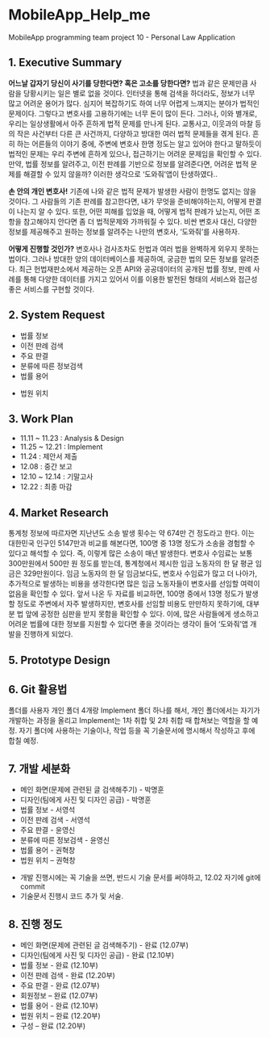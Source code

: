 # MobileApp_Help_me
MobileApp programming team project 10 - Personal Law Application

## 1. Executive Summary

**어느날 갑자기 당신이 사기를 당한다면? 혹은 고소를 당한다면?**
 법과 같은 문제만큼 사람을 당황시키는 일은 별로 없을 것이다. 인터넷을 통해 검색을 하더라도, 정보가 너무 많고 어려운 용어가 많다. 심지어 복잡하기도 하여 너무 어렵게 느껴지는 분야가 법적인 문제이다. 그렇다고 변호사를 고용하기에는 너무 돈이 많이 든다.
 그러나, 이와 별개로, 우리는 일상생활에서 아주 흔하게 법적 문제를 만나게 된다. 교통사고, 이웃과의 마찰 등의 작은 사건부터 다른 큰 사건까지, 다양하고 방대한 여러 법적 문제들을 겪게 된다. 흔히 하는 어른들의 이야기 중에, 주변에 변호사 한명 정도는 알고 있어야 한다고 말하듯이 법적인 문제는 우리 주변에 흔하게 있으나, 접근하기는 어려운 문제임을 확인할 수 있다. 만약, 법률 정보를 알려주고, 이전 판례를 기반으로 정보를 알려준다면, 어려운 법적 문제를 해결할 수 있지 않을까? 이러한 생각으로 ‘도와줘’앱이 탄생하였다..

**손 안의 개인 변호사!**
 기존에 나와 같은 법적 문제가 발생한 사람이 한명도 없지는 않을 것이다. 그 사람들의 기존 판례를 참고한다면, 내가 무엇을 준비해야하는지, 어떻게 판결이 나는지 알 수 있다. 또한, 어떤 피해를 입었을 때, 어떻게 법적 판례가 났는지, 어떤 조항을 참고해야지 안다면 좀 더 법적문제와 가까워질 수 있다. 비싼 변호사 대신, 다양한 정보를 제공해주고 원하는 정보를 알려주는 나만의 변호사, ‘도와줘’를 사용하자.

**어떻게 진행할 것인가?**
 변호사나 검사조차도 헌법과 여러 법을 완벽하게 외우지 못하는 법이다. 그러나 방대한 양의 데이터베이스를 제공하여, 궁금한 법의 모든 정보를 알려준다. 최근 헌법재판소에서 제공하는 오픈 API와 공공데이터의 공개된 법률 정보, 판례 사례를 통해 다양한 데이터를 가지고 있어서 이를 이용한 발전된 형태의 서비스와 접근성 좋은 서비스를 구현할 것이다.

## 2. System Request
 - 법률 정보
 - 이전 판례 검색
 - 주요 판결
 - 분류에 따른 정보검색
 - 법률 용어
 * 법원 위치
 
## 3. Work Plan
* 11.11 ~ 11.23 : Analysis & Design
* 11.25 ~ 12.21 : Implement
* 11.24 : 제안서 제출
* 12.08 : 중간 보고
* 12.10 ~ 12.14 : 기말고사
* 12.22 : 최종 마감

## 4. Market Research
 통계청 정보에 따르자면 지난년도 소송 발생 횟수는 약 674만 건 정도라고 한다. 이는 대한민국 인구인 5147만과 비교를 해본다면, 100명 중 13명 정도가 소송을 경험할 수 있다고 해석할 수 있다. 즉, 이렇게 많은 소송이 매년 발생한다.
 변호사 수임료는 보통 300만원에서 500만 원 정도를 받는데, 통계청에서 제시한 임금 노동자의 한 달 평균 임금은 329만원이다. 임금 노동자의 한 달 임금보다도, 변호사 수임료가 많고 더 나아가, 추가적으로 발생하는 비용을 생각한다면 많은 임금 노동자들이 변호사를 선임할 여력이 없음을 확인할 수 있다.
 앞서 나온 두 자료를 비교하면, 100명 중에서 13명 정도가 발생할 정도로 주변에서 자주 발생하지만, 변호사를 선임할 비용도 만만하지 못하기에, 대부분 법 앞에 공정한 심판을 받지 못함을 확인할 수 있다. 이에, 많은 사람들에게 생소하고 어려운 법률에 대한 정보를 지원할 수 있다면 좋을 것이라는 생각이 들어 ‘도와줘’앱 개발을 진행하게 되었다.

## 5. Prototype Design

## 6. Git 활용법
 폴더를 사용자 개인 폴더 4개랑 Implement 폴더 하나를 해서, 개인 폴더에서는 자기가 개발하는 과정을 올리고 Implement는 1차 취합 및 2차 취합 때 합쳐보는 역할을 할 예정.  자기 폴더에 사용하는 기술이나, 작업 등을 꼭 기술문서에 명시해서 작성하고 후에 합칠 예정.


## 7. 개발 세분화
 - 메인 화면(문제에 관련된 글 검색해주기) - 박명훈
 - 디자인(팀에게 사진 및 디자인 공급) - 박명훈
 - 법률 정보 - 서영석
 - 이전 판례 검색 - 서영석
 - 주요 판결 - 윤영신
 - 분류에 따른 정보검색 - 윤영신
 - 법률 용어 - 권혁창
 - 법원 위치 – 권혁창
 * 개발 진행시에는 꼭 기술을 쓰면, 반드시 기술 문서를 써야하고, 12.02 자기에 git에 commit
 * 기술문서 진행시 코드 추가 및 서술.
 
##  8. 진행 정도
 - 메인 화면(문제에 관련된 글 검색해주기) - 완료 (12.07부)
 - 디자인(팀에게 사진 및 디자인 공급) - 완료 (12.10부)
 - 법률 정보 - 완료 (12.10부)
 - 이전 판례 검색  - 완료 (12.20부)
 - 주요 판결 - 완료 (12.07부)
 - 회원정보 – 완료 (12.07부)
 - 법률 용어 - 완료 (12.10부)
 - 법원 위치 – 완료 (12.20부)
 - 구성 – 완료 (12.20부)
